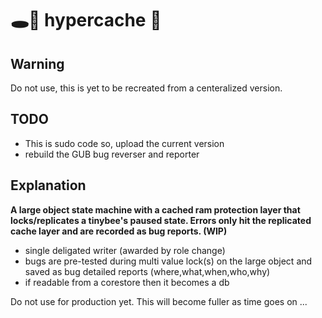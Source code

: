 # 🕳🥊 hypercache 🧼

## Warning
Do not use, this is yet to be recreated from a centeralized version.

## TODO
- This is sudo code so, upload the current version
- rebuild the GUB bug reverser and reporter

## Explanation
**A large object state machine with a cached ram protection layer that locks/replicates a tinybee's paused state. Errors only hit the replicated cache layer and are recorded as bug reports. (WIP)**

- single deligated writer (awarded by role change)
- bugs are pre-tested during multi value lock(s) on the large object and saved as bug detailed reports (where,what,when,who,why)
- if readable from a corestore then it becomes a db

Do not use for production yet. This will become fuller as time goes on ...
